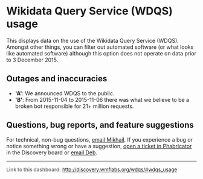 Wikidata Query Service (WDQS) usage
=======

This displays data on the use of the Wikidata Query Service (WDQS). Amongst other things, you can filter out automated software (or
what looks like automated software) although this option does not operate on data prior to 3 December 2015.

Outages and inaccuracies
------

- **'A'**: We announced WDQS to the public.
- **'B'**: From 2015-11-04 to 2015-11-06 there was what we believe to be a broken bot responsible for 21+ million requests.

Questions, bug reports, and feature suggestions
------
For technical, non-bug questions, [email Mikhail](mailto:mpopov@wikimedia.org?subject=Dashboard%20Question). If you experience a bug or notice something wrong or have a suggestion, [open a ticket in Phabricator](https://phabricator.wikimedia.org/maniphest/task/create/?projects=Discovery) in the Discovery board or [email Deb](mailto:deb@wikimedia.org?subject=Dashboard%20Question).

<hr style="border-color: gray;">
<p style="font-size: small; color: gray;">
  <strong>Link to this dashboard:</strong>
  <a href="http://discovery.wmflabs.org/wdqs/#wdqs_usage">
    http://discovery.wmflabs.org/wdqs/#wdqs_usage
  </a>
</p>
